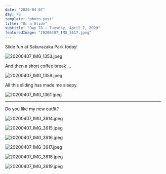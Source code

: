 ```yaml
---
date: "2020-04-07"
day: 78
template: "photo-post"
title: "On a Slide"
subtitle: "Day 78 – Tuesday, April 7, 2020"
featuredImage: "20200407_IMG_3617.jpeg"
---
```


Slide fun at Sakurazaka Park today!

![20200407_IMG_1353.jpeg](20200407_IMG_1353.jpeg)

And then a short coffee break …

![20200407_IMG_1358.jpeg](20200407_IMG_1358.jpeg)

All this sliding has made me sleepy.

![20200407_IMG_1361.jpeg](20200407_IMG_1361.jpeg)

<hr />

Do you like my new outfit?

![20200407_IMG_3614.jpeg](20200407_IMG_3614.jpeg)

![20200407_IMG_3615.jpeg](20200407_IMG_3615.jpeg)

![20200407_IMG_3616.jpeg](20200407_IMG_3616.jpeg)

![20200407_IMG_3617.jpeg](20200407_IMG_3617.jpeg)

![20200407_IMG_3618.jpeg](20200407_IMG_3618.jpeg)

![20200407_IMG_3619.jpeg](20200407_IMG_3619.jpeg)
